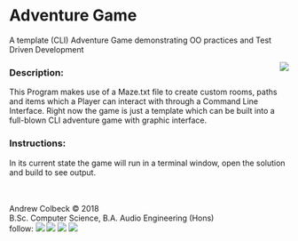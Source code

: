# Adventure Game
A template (CLI) Adventure Game demonstrating OO practices and Test Driven Development

<img align="right" src="https://gdurl.com/9Rrj">

### Description:
This Program makes use of a Maze.txt file to create custom rooms, paths and items which a Player can interact with through a Command Line Interface.  Right now the game is just a template which can be built into a full-blown CLI adventure game with graphic interface.

### Instructions:
In its current state the game will run in a terminal window, open the solution and build to see output.

<br><br>
Andrew Colbeck © 2018<br>
B.Sc. Computer Science, B.A. Audio Engineering (Hons)    <br>
follow: 
[<img src="https://gdurl.com/vYH5">](https://github.com/AndrewColbeck)
[<img src="https://gdurl.com/xpGoe">](https://www.facebook.com/andrewtcolbeck)
[<img src="https://gdurl.com/FGea">](https://www.youtube.com/channel/UCG9CXPHtEN6zEz-KmLGFT2A)
[<img src="https://gdurl.com/f8fuk">](https://www.linkedin.com/in/andrewcolbeck)
